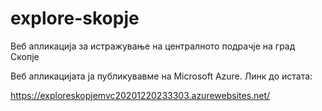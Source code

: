# explore-skopje
Веб апликација за истражување на централното подрачје на град Скопје

Веб апликацијата ја публикувавме на Microsoft Azure. Линк до истата:

https://exploreskopjemvc20201220233303.azurewebsites.net/
